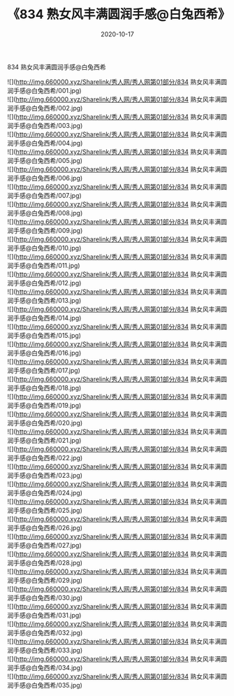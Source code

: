 ﻿---
layout: post
title:  《834 熟女风丰满圆润手感@白兔西希》
date:   2020-10-17
img: http://img.660000.xyz/Sharelink/秀人网/秀人网第01部分/834 熟女风丰满圆润手感@白兔西希/000.jpg
categories: [美女, 清纯, 唯美]
---

834 熟女风丰满圆润手感@白兔西希

  ![](http://img.660000.xyz/Sharelink/秀人网/秀人网第01部分/834 熟女风丰满圆润手感@白兔西希/001.jpg) <br> ![](http://img.660000.xyz/Sharelink/秀人网/秀人网第01部分/834 熟女风丰满圆润手感@白兔西希/002.jpg) <br> ![](http://img.660000.xyz/Sharelink/秀人网/秀人网第01部分/834 熟女风丰满圆润手感@白兔西希/003.jpg) <br> ![](http://img.660000.xyz/Sharelink/秀人网/秀人网第01部分/834 熟女风丰满圆润手感@白兔西希/004.jpg) <br> ![](http://img.660000.xyz/Sharelink/秀人网/秀人网第01部分/834 熟女风丰满圆润手感@白兔西希/005.jpg) <br> ![](http://img.660000.xyz/Sharelink/秀人网/秀人网第01部分/834 熟女风丰满圆润手感@白兔西希/006.jpg) <br> ![](http://img.660000.xyz/Sharelink/秀人网/秀人网第01部分/834 熟女风丰满圆润手感@白兔西希/007.jpg) <br> ![](http://img.660000.xyz/Sharelink/秀人网/秀人网第01部分/834 熟女风丰满圆润手感@白兔西希/008.jpg) <br> ![](http://img.660000.xyz/Sharelink/秀人网/秀人网第01部分/834 熟女风丰满圆润手感@白兔西希/009.jpg) <br> ![](http://img.660000.xyz/Sharelink/秀人网/秀人网第01部分/834 熟女风丰满圆润手感@白兔西希/010.jpg) <br> ![](http://img.660000.xyz/Sharelink/秀人网/秀人网第01部分/834 熟女风丰满圆润手感@白兔西希/011.jpg) <br> ![](http://img.660000.xyz/Sharelink/秀人网/秀人网第01部分/834 熟女风丰满圆润手感@白兔西希/012.jpg) <br> ![](http://img.660000.xyz/Sharelink/秀人网/秀人网第01部分/834 熟女风丰满圆润手感@白兔西希/013.jpg) <br> ![](http://img.660000.xyz/Sharelink/秀人网/秀人网第01部分/834 熟女风丰满圆润手感@白兔西希/014.jpg) <br> ![](http://img.660000.xyz/Sharelink/秀人网/秀人网第01部分/834 熟女风丰满圆润手感@白兔西希/015.jpg) <br> ![](http://img.660000.xyz/Sharelink/秀人网/秀人网第01部分/834 熟女风丰满圆润手感@白兔西希/016.jpg) <br> ![](http://img.660000.xyz/Sharelink/秀人网/秀人网第01部分/834 熟女风丰满圆润手感@白兔西希/017.jpg) <br> ![](http://img.660000.xyz/Sharelink/秀人网/秀人网第01部分/834 熟女风丰满圆润手感@白兔西希/018.jpg) <br> ![](http://img.660000.xyz/Sharelink/秀人网/秀人网第01部分/834 熟女风丰满圆润手感@白兔西希/019.jpg) <br> ![](http://img.660000.xyz/Sharelink/秀人网/秀人网第01部分/834 熟女风丰满圆润手感@白兔西希/020.jpg) <br> ![](http://img.660000.xyz/Sharelink/秀人网/秀人网第01部分/834 熟女风丰满圆润手感@白兔西希/021.jpg) <br> ![](http://img.660000.xyz/Sharelink/秀人网/秀人网第01部分/834 熟女风丰满圆润手感@白兔西希/022.jpg) <br> ![](http://img.660000.xyz/Sharelink/秀人网/秀人网第01部分/834 熟女风丰满圆润手感@白兔西希/023.jpg) <br> ![](http://img.660000.xyz/Sharelink/秀人网/秀人网第01部分/834 熟女风丰满圆润手感@白兔西希/024.jpg) <br> ![](http://img.660000.xyz/Sharelink/秀人网/秀人网第01部分/834 熟女风丰满圆润手感@白兔西希/025.jpg) <br> ![](http://img.660000.xyz/Sharelink/秀人网/秀人网第01部分/834 熟女风丰满圆润手感@白兔西希/026.jpg) <br> ![](http://img.660000.xyz/Sharelink/秀人网/秀人网第01部分/834 熟女风丰满圆润手感@白兔西希/027.jpg) <br> ![](http://img.660000.xyz/Sharelink/秀人网/秀人网第01部分/834 熟女风丰满圆润手感@白兔西希/028.jpg) <br> ![](http://img.660000.xyz/Sharelink/秀人网/秀人网第01部分/834 熟女风丰满圆润手感@白兔西希/029.jpg) <br> ![](http://img.660000.xyz/Sharelink/秀人网/秀人网第01部分/834 熟女风丰满圆润手感@白兔西希/030.jpg) <br> ![](http://img.660000.xyz/Sharelink/秀人网/秀人网第01部分/834 熟女风丰满圆润手感@白兔西希/031.jpg) <br> ![](http://img.660000.xyz/Sharelink/秀人网/秀人网第01部分/834 熟女风丰满圆润手感@白兔西希/032.jpg) <br> ![](http://img.660000.xyz/Sharelink/秀人网/秀人网第01部分/834 熟女风丰满圆润手感@白兔西希/033.jpg) <br> ![](http://img.660000.xyz/Sharelink/秀人网/秀人网第01部分/834 熟女风丰满圆润手感@白兔西希/034.jpg) <br> ![](http://img.660000.xyz/Sharelink/秀人网/秀人网第01部分/834 熟女风丰满圆润手感@白兔西希/035.jpg) <br>